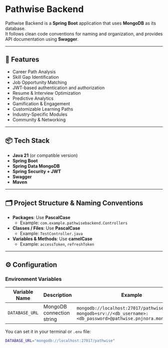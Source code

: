 # Pathwise Backend

Pathwise Backend is a **Spring Boot** application that uses **MongoDB** as its database.  
It follows clean code conventions for naming and organization, and provides API documentation using **Swagger**.

---

## 🚀 Features

- Career Path Analysis
- Skill Gap Identification
- Job Opportunity Matching
- JWT-based authentication and authorization
- Resume & Interview Optimization
- Predictive Analytics
- Gamification & Engagement
- Customizable Learning Paths
- Industry-Specific Modules
- Community & Networking

---

## 📦 Tech Stack

- **Java 21** (or compatible version)
- **Spring Boot**
- **Spring Data MongoDB**
- **Spring Security + JWT**
- **Swagger** 
- **Maven**

---

## 🗂️ Project Structure & Naming Conventions

- **Packages**: Use **PascalCase**
    - Example: `com.example.pathwisebackend.Controllers`
- **Classes / Files**: Use **PascalCase**
    - Example: `TestController.java`
- **Variables & Methods**: Use **camelCase**
    - Example: `accessToken`, `refreshToken`

---

## ⚙️ Configuration

### Environment Variables

| Variable Name | Description | Example                                                                                                           |
|---------------|-------------|-------------------------------------------------------------------------------------------------------------------|
| `DATABASE_URL` | MongoDB connection string | `mongodb://localhost:27017/pathwise` or `mongodb+srv://<db_username>:<db_password>@pathwise.pnjnora.mongodb.net/` |

You can set it in your terminal or `.env` file:

```bash
DATABASE_URL="mongodb://localhost:27017/pathwise"
